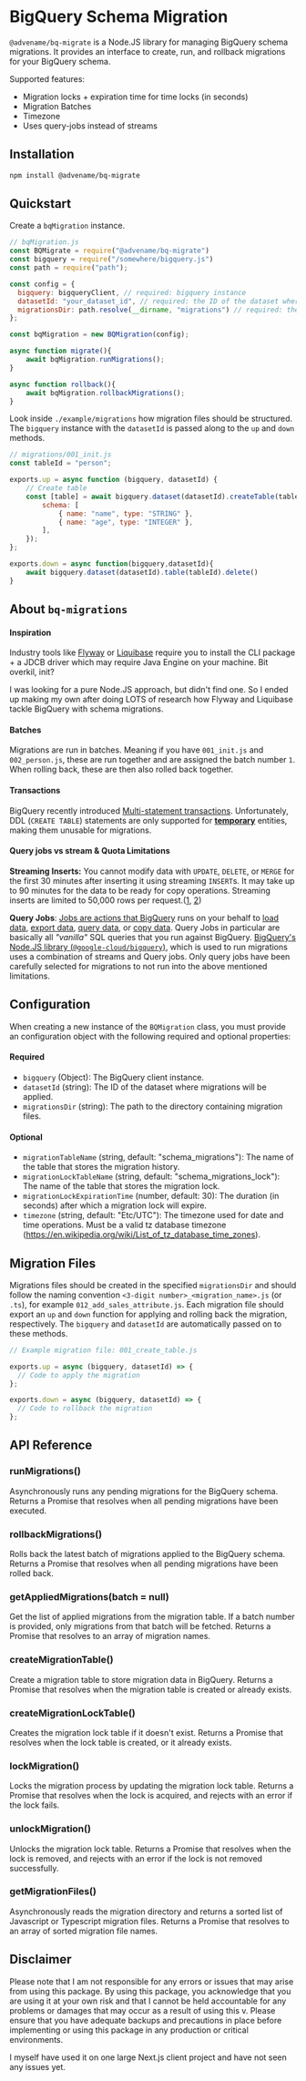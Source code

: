 # BigQuery Schema Migration

`@advename/bq-migrate` is a Node.JS library for managing BigQuery schema migrations. It provides an interface to create, run, and rollback migrations for your BigQuery schema.

Supported features:
- Migration locks + expiration time for time locks (in seconds)
- Migration Batches
- Timezone
- Uses query-jobs instead of streams

## Installation

```sh
npm install @advename/bq-migrate
```

## Quickstart

Create a `bqMigration` instance.

```js
// bqMigration.js
const BQMigrate = require("@advename/bq-migrate")
const bigquery = require("/somewhere/bigquery.js")
const path = require("path");

const config = {
  bigquery: bigqueryClient, // required: bigquery instance 
  datasetId: "your_dataset_id", // required: the ID of the dataset where migrations will be applied
  migrationsDir: path.resolve(__dirname, "migrations") // required: the directory of the migration files
};

const bqMigration = new BQMigration(config);

async function migrate(){
    await bqMigration.runMigrations();
}

async function rollback(){
    await bqMigration.rollbackMigrations();
}
```

Look inside `./example/migrations` how migration files should be structured. The `bigquery` instance with the `datasetId` is passed along to the `up` and `down` methods.

```js
// migrations/001_init.js
const tableId = "person";

exports.up = async function (bigquery, datasetId) {
    // Create table
    const [table] = await bigquery.dataset(datasetId).createTable(tableId, {
        schema: [
            { name: "name", type: "STRING" },
            { name: "age", type: "INTEGER" },
        ],
    });
};

exports.down = async function(bigquery,datasetId){
    await bigquery.dataset(datasetId).table(tableId).delete()
}
```

## About `bq-migrations`

#### Inspiration
Industry tools like [Flyway](https://flywaydb.org/documentation/database/big-query) or [Liquibase](https://github.com/liquibase/liquibase-bigquery) require you to install the CLI package + a JDCB driver which may require Java Engine on your machine.
Bit overkil, init?

I was looking for a pure Node.JS approach, but didn't find one. So I ended up making my own after doing LOTS of research how Flyway and Liquibase tackle BigQuery with schema migrations.

#### Batches
Migrations are run in batches. Meaning if you have `001_init.js` and `002_person.js`, these are run together and are assigned the batch number `1`. When rolling back, these are then also rolled back together.

#### Transactions
BigQuery recently introduced [Multi-statement transactions](https://cloud.google.com/bigquery/docs/reference/standard-sql/transactions). Unfortunately, DDL (`CREATE TABLE`) statements are only supported for [**temporary**](https://cloud.google.com/bigquery/docs/reference/standard-sql/transactions#statements_supported_in_transactions) entities, making them unusable for migrations.

#### Query jobs vs stream & Quota Limitations
**Streaming Inserts:** You cannot modify data with `UPDATE`, `DELETE`, or `MERGE` for the first 30 minutes after inserting it using streaming `INSERT`s. It may take up to 90 minutes for the data to be ready for copy operations. Streaming inserts are limited to 50,000 rows per request.([1](https://cloud.google.com/bigquery/docs/reference/standard-sql/data-manipulation-language#limitations), [2](https://cloud.google.com/bigquery/quotas#streaming_inserts))

**Query Jobs**: [Jobs are actions that BigQuery](https://cloud.google.com/bigquery/docs/jobs-overview) runs on your behalf to [load data](https://cloud.google.com/bigquery/docs/loading-data), [export data](https://cloud.google.com/bigquery/exporting-data-from-bigquery), [query data](https://cloud.google.com/bigquery/docs/running-queries), or [copy data](https://cloud.google.com/bigquery/docs/managing-tables#copy-table). Query Jobs in particular are basically all _"vanilla"_ SQL queries that you run against BigQuery. [BigQuery's Node.JS library (`@google-cloud/bigquery`)](https://github.com/googleapis/nodejs-bigquery), which is used to run migrations uses a combination of streams and Query jobs. Only query jobs have been carefully selected for migrations to not run into the above mentioned limitations.

## Configuration
When creating a new instance of the `BQMigration` class, you must provide an configuration object with the following required and optional properties:

#### Required
- `bigquery` (Object): The BigQuery client instance.
- `datasetId` (string): The ID of the dataset where migrations will be applied.
- `migrationsDir` (string): The path to the directory containing migration files.

#### Optional
- `migrationTableName` (string, default: "schema_migrations"): The name of the table that stores the migration history.
- `migrationLockTableName` (string, default: "schema_migrations_lock"): The name of the table that stores the migration lock.
- `migrationLockExpirationTime` (number, default: 30): The duration (in seconds) after which a migration lock will expire.
- `timezone` (string, default: "Etc/UTC"): The timezone used for date and time operations. Must be a valid tz database timezone (https://en.wikipedia.org/wiki/List_of_tz_database_time_zones).

## Migration Files

Migrations files should be created in the specified `migrationsDir` and should follow the naming convention `<3-digit number>_<migration_name>.js` (or `.ts`), for example `012_add_sales_attribute.js`. Each migration file should export an `up` and `down` function for applying and rolling back the migration, respectively. The `bigquery` and `datasetId` are automatically passed on to these methods.

```js
// Example migration file: 001_create_table.js

exports.up = async (bigquery, datasetId) => {
  // Code to apply the migration
};

exports.down = async (bigquery, datasetId) => {
  // Code to rollback the migration
};
```

## API Reference

### runMigrations()

Asynchronously runs any pending migrations for the BigQuery schema. Returns a Promise that resolves when all pending migrations have been executed.

### rollbackMigrations()

Rolls back the latest batch of migrations applied to the BigQuery schema. Returns a Promise that resolves when all pending migrations have been rolled back.

### getAppliedMigrations(batch = null)

Get the list of applied migrations from the migration table. If a batch number is provided, only migrations from that batch will be fetched. Returns a Promise that resolves to an array of migration names.

### createMigrationTable()

Create a migration table to store migration data in BigQuery. Returns a Promise that resolves when the migration table is created or already exists.

### createMigrationLockTable()

Creates the migration lock table if it doesn't exist. Returns a Promise that resolves when the lock table is created, or it already exists.

### lockMigration()

Locks the migration process by updating the migration lock table. Returns a Promise that resolves when the lock is acquired, and rejects with an error if the lock fails.

### unlockMigration()

Unlocks the migration lock table. Returns a Promise that resolves when the lock is removed, and rejects with an error if the lock is not removed successfully.

### getMigrationFiles()

Asynchronously reads the migration directory and returns a sorted list of Javascript or Typescript migration files. Returns a Promise that resolves to an array of sorted migration file names.


## Disclaimer
Please note that I am not responsible for any errors or issues that may arise from using this package. By using this package, you acknowledge that you are using it at your own risk and that I cannot be held accountable for any problems or damages that may occur as a result of using this v. Please ensure that you have adequate backups and precautions in place before implementing or using this package in any production or critical environments.

I myself have used it on one large Next.js client project and have not seen any issues yet.

